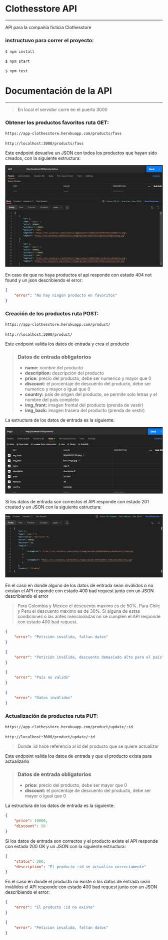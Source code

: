 # Clothesstore API
----
API para la compañía ficticia Clothesstore

### instructuvo para correr el proyecto:

`$ npm install`

`$ npm start`

`$ npm test`

# Documentación de la API
----
> En local el servidor corre en el puerto 3000

### Obtener los productos favoritos ruta GET:

```
https://app-clothesstore.herokuapp.com/products/favs

http://localhost:3000/products/favs

```

Este endpoint devuelve un JSON con todos los productos que hayan sido creados, con la siguiente estructura:

![](/assets/get.png)

En caso de que no haya productos el api responde con estado 404 not found y un json describiendo el error:

```json
{
    "error": "No hay ningún producto en favoritos"
}
```

### Creación de los productos ruta POST:

```
https://app-clothesstore.herokuapp.com/product/

http://localhost:3000/product/
```

Este endpoint valida los datos de entrada y crea el producto

> ### Datos de entrada obligatorios
> - __name:__ nombre del producto
> - __description:__ descripción del producto
> - __price:__ precio del producto, debe ser numerico y mayor que 0
> - __discount:__ el porcentaje de descuento del producto, debe ser numerico y mayor o igual que 0
> - __country:__ país de origen del producto, se permite solo letras y el nombre del pais completo
> - __img_front:__ imagen frontal del producto (prenda de vestir)
> - __img_back:__ imagen trasera del producto (prenda de vestir)

La estructura de los datos de entrada es la siguiente:

![](/assets/post_entry.png)

Si los datos de entrada son correctos el API responde con estado 201 created y un JSON con la siguiente estructura:

![](/assets/post.png)

En el caso en donde alguno de los datos de entrada sean inválidos o no existan el API responde con estado 400 bad request junto con un JSON describiendo el error

> Para Colombia y Mexico el descuento maximo es de 50%.
> Para Chile y Peru el descuento maximo es de 30%.
> Si alguna de estas condiciones o las antes mencionadas no se cumplen el API responde con estado 400 bad request.

```json
{
    "error": "Petición inválida, faltan datos"
}
```

```json
{
    "error": "Petición inválida, descuento demasiado alto para el país"
}
```

```json
{
    "error": "País no valido"
}
```

```json
{
    "error": "Datos inválidos"
}
```

### Actualización de productos ruta PUT:

```
https://app-clothesstore.herokuapp.com/product/update/:id

http://localhost:3000/product/update/:id
```
> Donde :id hace referencia al id del producto que se quiere actualizar

Este endpoint valida los datos de entrada y que el producto exista para actualizarlo

> ### Datos de entrada obligatorios
> - __price:__ precio del producto, debe ser mayor que 0
> - __discount:__ el porcentaje de descuento del producto, debe ser mayor o igual que 0

La estructura de los datos de entrada es la siguiente:

```json
{
    "price": 10000,
    "discount": 50
}
```

Si los datos de entrada son correctos y el producto existe el API responde con estado 200 OK y un JSON con la siguiente estructura:

```json
{
    "status": 200,
    "description": "El producto :id se actualizo correctamente"
}
```

En el caso en donde el producto no existe o los datos de entrada sean inválidos el API responde con estado 400 bad request junto con un JSON describiendo el error:

```json
{
    "error": "El producto :id no existe"
}
```

```json
{
    "error": "Peticion invalida, faltan datos"
}
```




